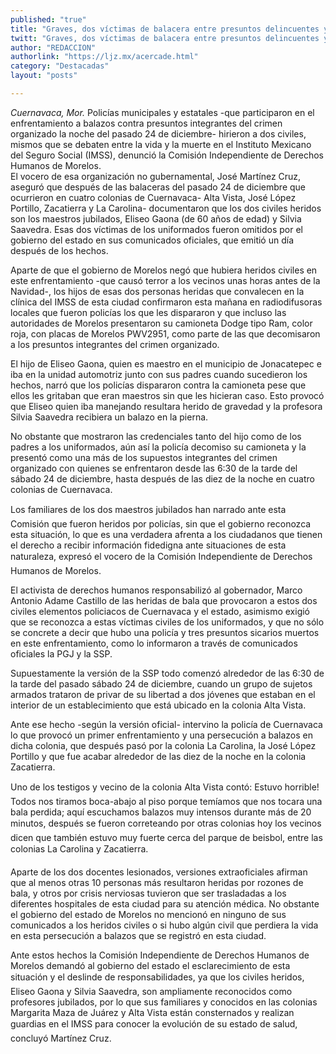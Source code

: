 ```yaml
---
published: "true"
title: "Graves, dos víctimas de balacera entre presuntos delincuentes y policías de Morelos"
twitt: "Graves, dos víctimas de balacera entre presuntos delincuentes y policías de Morelos"
author: "REDACCION"
authorlink: "https://ljz.mx/acercade.html"
category: "Destacadas"
layout: "posts"

---
```




*Cuernavaca, Mor.* Policías municipales y estatales -que participaron en el enfrentamiento a balazos contra presuntos integrantes del crimen organizado la noche del pasado 24 de diciembre- hirieron a dos civiles, mismos que se debaten entre la vida y la muerte en el Instituto Mexicano del Seguro Social (IMSS), denunció la Comisión Independiente de Derechos Humanos de Morelos.  
  El vocero de esa organización no gubernamental, José Martínez Cruz, aseguró que después de las balaceras del pasado 24 de diciembre que ocurrieron en cuatro colonias de Cuernavaca- Alta Vista, José López Portillo, Zacatierra y La Carolina- documentaron que los dos civiles heridos son los maestros jubilados, Eliseo Gaona (de 60 años de edad) y Silvia Saavedra. Esas dos víctimas de los uniformados fueron omitidos por el gobierno del estado en sus comunicados oficiales, que emitió un día después de los hechos.



  Aparte de que el gobierno de Morelos negó que hubiera heridos civiles en este enfrentamiento -que causó terror a los vecinos unas horas antes de la Navidad-, los hijos de esas dos personas heridas que convalecen en la clínica del IMSS de esta ciudad confirmaron esta mañana en radiodifusoras locales que fueron policías los que les dispararon y que incluso las autoridades de Morelos presentaron su camioneta Dodge tipo Ram, color roja, con placas de Morelos PWV2951, como parte de las que decomisaron a los presuntos integrantes del crimen organizado.



  El hijo de Eliseo Gaona, quien es maestro en el municipio de Jonacatepec e iba en la unidad automotriz junto con sus padres cuando sucedieron los hechos, narró que los policías dispararon contra la camioneta pese que ellos les gritaban que eran maestros sin que les hicieran caso. Esto provocó que Eliseo quien iba manejando resultara herido de gravedad y la profesora Silvia Saavedra recibiera un balazo en la pierna.



  No obstante que mostraron las credenciales tanto del hijo como de los padres a los uniformados, aún así la policía decomiso su camioneta y la presentó como una más de los supuestos integrantes del crimen organizado con quienes se enfrentaron desde las 6:30 de la tarde del sábado 24 de diciembre, hasta después de las diez de la noche en cuatro colonias de Cuernavaca.



  Los familiares de los dos maestros jubilados han narrado ante esta Comisión que fueron heridos por policías, sin que el gobierno reconozca esta situación, lo que es una verdadera afrenta a los ciudadanos que tienen el derecho a recibir información fidedigna ante situaciones de esta naturaleza, expresó el vocero de la Comisión Independiente de Derechos Humanos de Morelos.



  El activista de derechos humanos responsabilizó al gobernador, Marco Antonio Adame Castillo de las heridas de bala que provocaron a estos dos civiles elementos policiacos de Cuernavaca y el estado, asimismo exigió que se reconozca a estas víctimas civiles de los uniformados, y que no sólo se concrete a decir que hubo una policía y tres presuntos sicarios muertos en este enfrentamiento, como lo informaron a través de comunicados oficiales la PGJ y la SSP.



  Supuestamente la versión de la SSP todo comenzó alrededor de las 6:30 de la tarde del pasado sábado 24 de diciembre, cuando un grupo de sujetos armados trataron de privar de su libertad a dos jóvenes que estaban en el interior de un establecimiento que está ubicado en la colonia Alta Vista.



  Ante ese hecho -según la versión oficial- intervino la policía de Cuernavaca lo que provocó un primer enfrentamiento y una persecución a balazos en dicha colonia, que después pasó por la colonia La Carolina, la José López Portillo y que fue acabar alrededor de las diez de la noche en la colonia Zacatierra.



  Uno de los testigos y vecino de la colonia Alta Vista contó: Estuvo horrible! Todos nos tiramos boca-abajo al piso porque temíamos que nos tocara una bala perdida; aquí escuchamos balazos muy intensos durante más de 20 minutos, después se fueron correteando por otras colonias hoy los vecinos dicen que también estuvo muy fuerte cerca del parque de beisbol, entre las colonias La Carolina y Zacatierra.



  Aparte de los dos docentes lesionados, versiones extraoficiales afirman que al menos otras 10 personas más resultaron heridas por rozones de bala, y otros por crisis nerviosas tuvieron que ser trasladadas a los diferentes hospitales de esta ciudad para su atención médica. No obstante el gobierno del estado de Morelos no mencionó en ninguno de sus comunicados a los heridos civiles o si hubo algún civil que perdiera la vida en esta persecución a balazos que se registró en esta ciudad.



  Ante estos hechos la Comisión Independiente de Derechos Humanos de Morelos demandó al gobierno del estado el esclarecimiento de esta situación y el deslinde de responsabilidades, ya que los civiles heridos, Eliseo Gaona y Silvia Saavedra, son ampliamente reconocidos como profesores jubilados, por lo que sus familiares y conocidos en las colonias Margarita Maza de Juárez y Alta Vista están consternados y realizan guardias en el IMSS para conocer la evolución de su estado de salud, concluyó Martínez Cruz.

